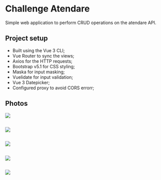 # Challenge Atendare
Simple web application to perform CRUD operations on the atendare API.

## Project setup
- Built using the Vue 3 CLI;
- Vue Router to sync the views; 
- Axios for the HTTP requests;
- Bootstrap v5.1 for CSS styling;
- Maska for input masking;
- Vuelidate for input validation;
- Vue 3 Datepicker;
- Configured proxy to avoid CORS errorr;

## Photos
![](https://imgur.com/2lRoCZB.png)
##
![](https://imgur.com/gUc8woV.png)
##
![](https://imgur.com/SUVwJ4m.png)
##
![](https://imgur.com/XYZ9VDZ.png)
##
![](https://imgur.com/sFGnDb9.png)
##
